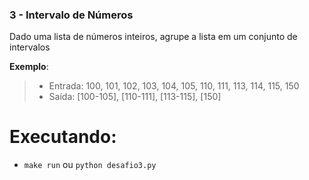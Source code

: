 ### 3 - Intervalo de Números

Dado uma lista de números inteiros, agrupe a lista em um conjunto de intervalos

**Exemplo**:

> - Entrada: 100, 101, 102, 103, 104, 105, 110, 111, 113, 114, 115, 150
> - Saída: [100-105], [110-111], [113-115], [150]

# Executando:

- `make run` ou `python desafio3.py`